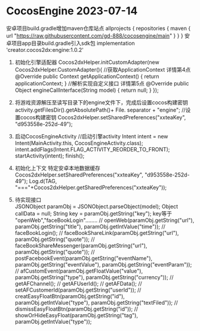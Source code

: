 <!--
 * @Author: w_gd
 * @Date: 2023-07-14 17:02:22
 * @LastEditors: wang_gd 931017900@qq.com
 * @LastEditTime: 2023-07-17 18:06:52
 * @FilePath: /cocosengine/接入文档.md
 * @Description: 
 * 
 * Copyright (c) 2023 by ${git_name_email}, All Rights Reserved. 
-->
# CocosEngine 2023-07-14
   安卓项目build.gradle增加maven仓库站点
      allprojects {
         repositories {
            maven { url "https://raw.githubusercontent.com/gd-888/cocosengine/main" }
         }
      }
   安卓项目app目录build.gradle引入sdk包
      implementation 'creator.cocos2dx:engine:1.0.2'

   1. 初始化引擎适配器
        Cocos2dxHelper.initCustomAdapter(new Cocos2dxHelper.CustomAdapter(){
            //获取ApplicationContext 详情第4点
            @Override
            public Context getApplicationContext() {
               return applicationContext;
            }
            //解析实现自定义接口 详情第5点
            @Override
            public Object engineCallInterface(String model) {
               return null;
            }
        });
   2. 将游戏资源解压至读写目录下的engine文件下，完成后设置cocos构建密钥
       activity.getFilesDir().getAbsolutePath()+ File. separator + "engine";
       //设置cocos构建密钥
       Cocos2dxHelper.setSharedPreferences("xxteaKey", "d953558e-252d-49");
   3. 启动CocosEngineActivity
        //启动引擎activity
        Intent intent = new Intent(MainActivity.this, CocosEngineActivity.class);
        intent.addFlags(Intent.FLAG_ACTIVITY_REORDER_TO_FRONT);
        startActivity(intent);
        finish();

   4. 初始化上下文 特定安卓本地数据缓存
      Cocos2dxHelper.setSharedPreferences("xxteaKey", "d953558e-252d-49");
      Log.d(TAG, "==="+Cocos2dxHelper.getSharedPreferences("xxteaKey"));
   5. 待实现接口  
        JSONObject paramObj = JSONObject.parseObject(model);
        Object callData = null;
        String key = paramObj.getString("key");
        key等于 "openWeb","faceBookLogin"........
        //        openWeb(paramObj.getString("url"), paramObj.getString("title"), paramObj.getIntValue("time"));
        //        faceBookLogin();
        //        faceBookShareLink(paramObj.getString("url"), paramObj.getString("quote"));
        //        faceBookShareMessenger(paramObj.getString("url"), paramObj.getString("quote"));
        //        postFacebookEvent(paramObj.getString("eventName"), paramObj.getString("eventValue"), paramObj.getString("eventParam"));
        //        afCustomEvent(paramObj.getFloatValue("value"), paramObj.getString("type"), paramObj.getString("currency"));
        //        getAFChannel();
        //        getAFUserId();
        //        getAFData();
        //        setAFCustomerId(paramObj.getString("userId"));
        //        creatEasyFloatBtn(paramObj.getString("id"), paramObj.getIntValue("type"), paramObj.getString("textFiled"));
        //        dismissEasyFloatBtn(paramObj.getString("id"));
        //        showOrHideEasyFloat(paramObj.getString("tag"), paramObj.getIntValue("type"));